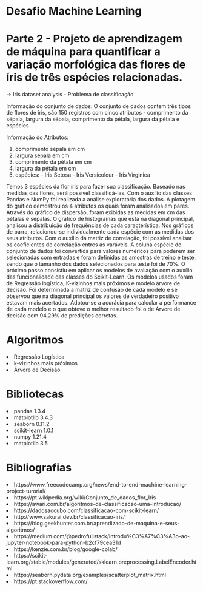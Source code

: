 # Desafio Machine Learning

 # Parte 2 - Projeto de aprendizagem de máquina para quantificar a variação morfológica das flores de íris de três espécies relacionadas.

 -> Iris dataset analysis - Problema de classificação
  
Informação do conjunto de dados:
O conjunto de dados contem três tipos de flores de íris, são 150 registros com cinco atributos - comprimento da sépala, largura da sépala, comprimento da pétala, largura da pétala e espécies
   
  
Informação do Atributos: 

1. comprimento sépala em cm
2. largura sépala em cm
3. comprimento da pétala em cm
4. largura da pétala em cm
5. espécies: - Iris Setosa - Iris Versicolour - Iris Virginica
  
Temos 3 espécies da flor íris para fazer sua classificação. Baseado nas medidas das flores, será possível classificá-las.
Com o auxílio das classes Pandas e NumPy foi realizada a análise exploratória dos dados. A plotagem do gráfico demostrou os 4 atributos os quais foram analisados em pares. Através do gráfico de dispersão, foram exibidas as medidas em cm das pétalas e sépalas. O gráfico de histogramas que está na diagonal principal, analisou a distribuição de frequências de cada característica. Nos gráficos de barra, relacionou-se individualmente cada espécie com as medidas dos seus atributos. Com o auxílio da matriz de correlação, foi possível analisar os coeficientes de correlação entres as varáveis. A coluna espécie do conjunto de dados foi convertida para valores numéricos para poderem ser selecionadas com entradas e foram definidas as amostras de treino e teste, sendo que o tamanho dos dados selecionados para teste foi de 70%.
O próximo passo consistiu em aplicar os modelos de avaliação com o auxílio das funcionalidade das classes do Scikit-Learn. Os modelos usados foram de Regressão logística, K-vizinhos mais próximos e modelo árvore de decisão. Foi determinada a matriz de confusão de cada modelo e se observou que na diagonal principal os valores de verdadeiro positivo estavam mais acertados. Adotou-se a acurácia para calcular a performance de cada modelo e o que obteve o melhor resultado foi o de Árvore de decisão com 94,29% de predições corretas.

  
  # Algoritmos 

<li> Regressão Logística
<li> k-vizinhos mais próximos 
<li> Árvore de Decisão 

  
 # Bibliotecas 

<li> pandas 1.3.4
<li> matplotlib 3.4.3
<li> seaborn 0.11.2
<li> scikit-learn 1.0.1
<li> numpy 1.21.4
<li> matplotlib 3.5
 
 
 
 # Bibliografias 
 
<li>  https://www.freecodecamp.org/news/end-to-end-machine-learning-project-turorial/
<li>  https://pt.wikipedia.org/wiki/Conjunto_de_dados_flor_Iris
<li>  https://awari.com.br/algoritmos-de-classificacao-uma-introducao/
<li>  https://dadosaocubo.com/classificacao-com-scikit-learn/
<li>  http://www.sakurai.dev.br/classificacao-iris/
<li>  https://blog.geekhunter.com.br/aprendizado-de-maquina-e-seus-algoritmos/
<li>  https://medium.com/@pedrofullstack/introdu%C3%A7%C3%A3o-ao-jupyter-notebook-para-python-b2cf79cea31d
<li>  https://kenzie.com.br/blog/google-colab/
<li>  https://scikit-learn.org/stable/modules/generated/sklearn.preprocessing.LabelEncoder.html
<li>  https://seaborn.pydata.org/examples/scatterplot_matrix.html
<li>  https://pt.stackoverflow.com/
